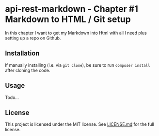 # api-rest-markdown - Chapter #1 Markdown to HTML / Git setup
In this chapter I want to get my Markdown into Html with all I need plus setting up a repo on Github.

## Installation
If manually installing (i.e. via `git clone`), be sure to run `composer install` after cloning the code.

## Usage
Todo...

## License
This project is licensed under the MIT license. See [LICENSE.md](https://github.com/qbreis/api-rest-markdown/LICENSE.md) for the full license.